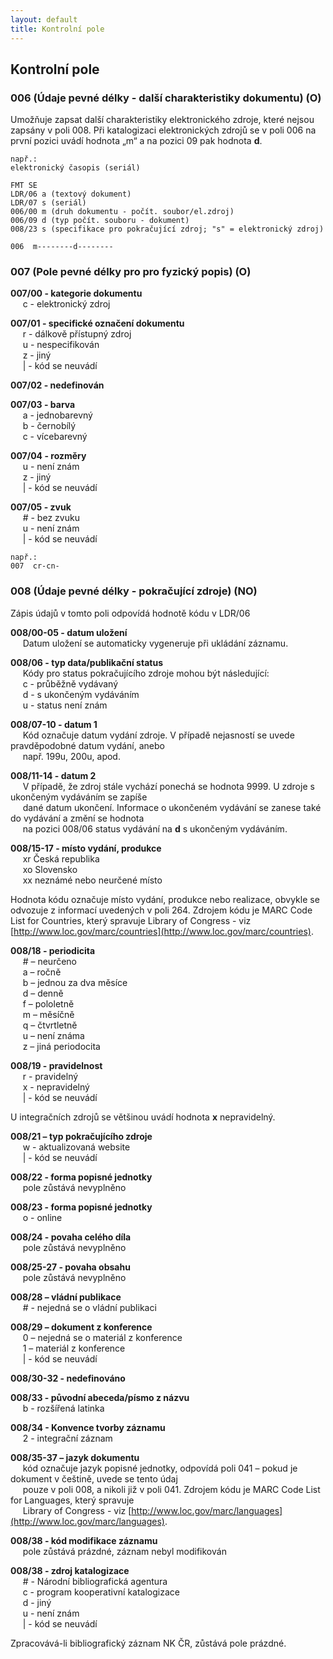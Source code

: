 ```yaml
---
layout: default
title: Kontrolní pole
---
```

## Kontrolní pole

### 006 (Údaje pevné délky - další charakteristiky dokumentu) (O)
Umožňuje zapsat další charakteristiky elektronického zdroje, které nejsou zapsány v poli 008. Při katalogizaci elektronických zdrojů se v poli 006 na první pozici uvádí hodnota „m“ a na pozici 09 pak hodnota **d**.


```
např.:
elektronický časopis (seriál)  

FMT SE
LDR/06 a (textový dokument)
LDR/07 s (seriál)
006/00 m (druh dokumentu - počít. soubor/el.zdroj)
006/09 d (typ počít. souboru - dokument)
008/23 s (specifikace pro pokračující zdroj; "s" = elektronický zdroj)

006  m--------d--------
```


### 007 (Pole pevné délky pro pro fyzický popis) (O)
**007/00 - kategorie dokumentu**  
&nbsp;&nbsp;&nbsp;&nbsp; c - elektronický zdroj


**007/01 - specifické označení dokumentu**  
&nbsp;&nbsp;&nbsp;&nbsp; r - dálkově přístupný zdroj  
&nbsp;&nbsp;&nbsp;&nbsp; u - nespecifikován  
&nbsp;&nbsp;&nbsp;&nbsp; z - jiný  
&nbsp;&nbsp;&nbsp;&nbsp; \|  - kód se neuvádí


**007/02 - nedefinován**


**007/03 - barva**  
&nbsp;&nbsp;&nbsp;&nbsp; a - jednobarevný  
&nbsp;&nbsp;&nbsp;&nbsp; b - černobílý  
&nbsp;&nbsp;&nbsp;&nbsp; c - vícebarevný


**007/04 - rozměry**  
&nbsp;&nbsp;&nbsp;&nbsp; u - není znám  
&nbsp;&nbsp;&nbsp;&nbsp; z - jiný  
&nbsp;&nbsp;&nbsp;&nbsp; \|  - kód se neuvádí


**007/05 - zvuk**  
&nbsp;&nbsp;&nbsp;&nbsp; \#	- bez zvuku  
&nbsp;&nbsp;&nbsp;&nbsp; u - není znám  
&nbsp;&nbsp;&nbsp;&nbsp; \|  - kód se neuvádí



```
např.:
007  cr-cn-
```


### 008 (Údaje pevné délky - pokračující zdroje) (NO)
Zápis údajů v tomto poli odpovídá hodnotě kódu v LDR/06

**008/00-05 - datum uložení**  
&nbsp;&nbsp;&nbsp;&nbsp; Datum uložení se automaticky vygeneruje při ukládání záznamu.


**008/06 - typ data/publikační status**  
&nbsp;&nbsp;&nbsp;&nbsp; Kódy pro status pokračujícího zdroje mohou být následující:  
&nbsp;&nbsp;&nbsp;&nbsp; c - průběžně vydávaný  
&nbsp;&nbsp;&nbsp;&nbsp; d - s ukončeným vydáváním  
&nbsp;&nbsp;&nbsp;&nbsp; u - status není znám


**008/07-10 - datum 1**  
&nbsp;&nbsp;&nbsp;&nbsp; Kód označuje datum vydání zdroje. V případě nejasností se uvede pravděpodobné datum vydání, anebo  
&nbsp;&nbsp;&nbsp;&nbsp; např. 199u, 200u, apod.


**008/11-14 - datum 2**  
&nbsp;&nbsp;&nbsp;&nbsp; V případě, že zdroj stále vychází ponechá se hodnota 9999. U zdroje s ukončeným vydáváním se zapíše  
&nbsp;&nbsp;&nbsp;&nbsp; dané datum ukončení. Informace o ukončeném vydávání se zanese také do vydávání a změní se hodnota  
&nbsp;&nbsp;&nbsp;&nbsp; na pozici 008/06 status vydávání na **d** s ukončeným vydáváním.


**008/15-17 - místo vydání, produkce**  
&nbsp;&nbsp;&nbsp;&nbsp; xr	Česká republika  
&nbsp;&nbsp;&nbsp;&nbsp; xo	Slovensko  
&nbsp;&nbsp;&nbsp;&nbsp; xx  neznámé nebo neurčené místo


Hodnota kódu označuje místo vydání, produkce nebo realizace, obvykle se odvozuje z informací uvedených v poli 264. Zdrojem kódu je MARC Code List
for Countries, který spravuje Library of Congress - viz [http://www.loc.gov/marc/countries](http://www.loc.gov/marc/countries).


**008/18 - periodicita**  
&nbsp;&nbsp;&nbsp;&nbsp; \#  – neurčeno  
&nbsp;&nbsp;&nbsp;&nbsp; a – ročně  
&nbsp;&nbsp;&nbsp;&nbsp; b – jednou za dva měsíce  
&nbsp;&nbsp;&nbsp;&nbsp; d – denně  
&nbsp;&nbsp;&nbsp;&nbsp; f – pololetně  
&nbsp;&nbsp;&nbsp;&nbsp; m – měsíčně  
&nbsp;&nbsp;&nbsp;&nbsp; q – čtvrtletně  
&nbsp;&nbsp;&nbsp;&nbsp; u – není známa  
&nbsp;&nbsp;&nbsp;&nbsp; z – jiná periodocita  


**008/19 - pravidelnost**  
&nbsp;&nbsp;&nbsp;&nbsp; r - pravidelný  
&nbsp;&nbsp;&nbsp;&nbsp; x - nepravidelný  
&nbsp;&nbsp;&nbsp;&nbsp; \|   - kód se neuvádí  


U integračních zdrojů se většinou uvádí hodnota **x** nepravidelný.


**008/21 – typ pokračujícího zdroje**  
&nbsp;&nbsp;&nbsp;&nbsp; w - aktualizovaná website  
&nbsp;&nbsp;&nbsp;&nbsp; \|   - kód se neuvádí


**008/22 - forma popisné jednotky**  
&nbsp;&nbsp;&nbsp;&nbsp; pole zůstává nevyplněno


**008/23 - forma popisné jednotky**  
&nbsp;&nbsp;&nbsp;&nbsp; o - online


**008/24 - povaha celého díla**  
&nbsp;&nbsp;&nbsp;&nbsp; pole zůstává nevyplněno


**008/25-27 - povaha obsahu**  
&nbsp;&nbsp;&nbsp;&nbsp; pole zůstává nevyplněno


**008/28 – vládní publikace**  
&nbsp;&nbsp;&nbsp;&nbsp; \#   - nejedná se o vládní publikaci


**008/29 – dokument z konference**  
&nbsp;&nbsp;&nbsp;&nbsp; 0 – nejedná se o materiál z konference  
&nbsp;&nbsp;&nbsp;&nbsp; 1 – materiál z konference  
&nbsp;&nbsp;&nbsp;&nbsp; \|   - kód se neuvádí

**008/30-32 - nedefinováno**

**008/33 - původní abeceda/písmo z názvu**  
&nbsp;&nbsp;&nbsp;&nbsp; b - rozšířená latinka

**008/34 - Konvence tvorby záznamu**  
&nbsp;&nbsp;&nbsp;&nbsp; 2 - integrační záznam

**008/35-37 – jazyk dokumentu**  
&nbsp;&nbsp;&nbsp;&nbsp; kód označuje jazyk popisné jednotky, odpovídá poli 041 – pokud je dokument v češtině, uvede se tento údaj  
&nbsp;&nbsp;&nbsp;&nbsp; pouze v poli 008, a nikoli již v poli 041. Zdrojem kódu je MARC Code List for Languages, který spravuje  
&nbsp;&nbsp;&nbsp;&nbsp; Library of Congress - viz [http://www.loc.gov/marc/languages](http://www.loc.gov/marc/languages).

**008/38 - kód modifikace záznamu**  
&nbsp;&nbsp;&nbsp;&nbsp; pole zůstává prázdné, záznam nebyl modifikován

**008/38 - zdroj katalogizace**  
&nbsp;&nbsp;&nbsp;&nbsp; \# - Národní bibliografická agentura  
&nbsp;&nbsp;&nbsp;&nbsp; c - program kooperativní katalogizace  
&nbsp;&nbsp;&nbsp;&nbsp; d - jiný  
&nbsp;&nbsp;&nbsp;&nbsp; u - není znám  
&nbsp;&nbsp;&nbsp;&nbsp; \|   - kód se neuvádí

Zpracovává-li bibliografický záznam NK ČR, zůstává pole prázdné.
